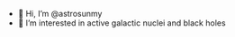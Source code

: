 - 👋 Hi, I’m @astrosunmy
- 👀 I’m interested in active galactic nuclei and black holes

<!---
astrosunmy/astrosunmy is a ✨ special ✨ repository because its `README.md` (this file) appears on your GitHub profile.
You can click the Preview link to take a look at your changes.
--->
